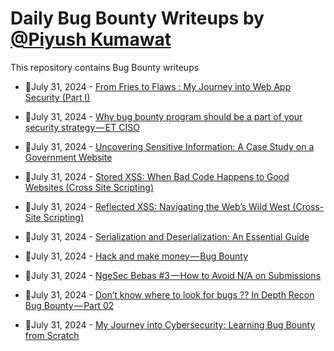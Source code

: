 # Daily Bug Bounty Writeups by [@Piyush Kumawat](https://twitter.com/piyush_supiy) 
This repository contains Bug Bounty writeups

<!-- BLOG-POST-LIST:START -->
 - 💯July 31, 2024 - [From Fries to Flaws : My Journey into Web App Security &lpar;Part I&rpar;](https://infosecwriteups.com/from-fries-to-flaws-my-journey-into-web-app-security-part-i-958c67c20771?source=rss------bug_bounty-5) 

 - 💯July 31, 2024 - [Why bug bounty program should be a part of your security strategy — ET CISO](https://nowitsanurag.medium.com/why-bug-bounty-program-should-be-a-part-of-your-security-strategy-et-ciso-ad5abf991292?source=rss------bug_bounty-5) 

 - 💯July 31, 2024 - [Uncovering Sensitive Information: A Case Study on a Government Website](https://medium.com/@anonymousshetty2003/uncovering-sensitive-information-a-case-study-on-a-government-website-1f5ad0e158ec?source=rss------bug_bounty-5) 

 - 💯July 31, 2024 - [Stored XSS: When Bad Code Happens to Good Websites &lpar;Cross Site Scripting&rpar;](https://medium.com/@godsxfinger/stored-xss-when-bad-code-happens-to-good-websites-a5d6b4e629ca?source=rss------bug_bounty-5) 

 - 💯July 31, 2024 - [Reflected XSS: Navigating the Web’s Wild West &lpar;Cross-Site Scripting&rpar;](https://medium.com/@godsxfinger/reflected-xss-navigating-the-webs-wild-west-cross-site-scripting-a1e092e58b73?source=rss------bug_bounty-5) 

 - 💯July 31, 2024 - [Serialization and Deserialization: An Essential Guide](https://cyberw1ng.medium.com/serialization-and-deserialization-an-essential-guide-30552a9cf379?source=rss------bug_bounty-5) 

 - 💯July 31, 2024 - [Hack and make money — Bug Bounty](https://medium.com/@victoras.croitoru/hack-and-make-money-bug-bounty-d9db818eb33e?source=rss------bug_bounty-5) 

 - 💯July 31, 2024 - [NgeSec Bebas #3 — How to Avoid N/A on Submissions](https://muh-hidayat7799.medium.com/ngesec-bebas-3-how-to-avoid-n-a-on-submissions-9acf14ef7ba1?source=rss------bug_bounty-5) 

 - 💯July 31, 2024 - [Don’t know where to look for bugs ?? In Depth Recon Bug Bounty — Part 02](https://infosecwriteups.com/dont-know-where-to-look-for-bugs-in-depth-recon-bug-bounty-part-02-9d7c55e045aa?source=rss------bug_bounty-5) 

 - 💯July 31, 2024 - [My Journey into Cybersecurity: Learning Bug Bounty from Scratch](https://medium.com/@akashathare411/my-journey-into-cybersecurity-learning-bug-bounty-from-scratch-abc2b45f04c5?source=rss------bug_bounty-5) 
<!-- BLOG-POST-LIST:END -->
